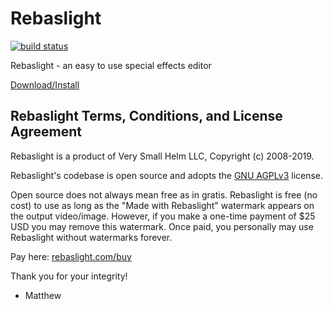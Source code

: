 # Rebaslight

[![build status](https://api.travis-ci.org/rebaslight/rebaslight.svg)](https://travis-ci.org/rebaslight/rebaslight)

Rebaslight - an easy to use special effects editor

[Download/Install](http://www.rebaslight.com/#download)

## Rebaslight Terms, Conditions, and License Agreement

Rebaslight is a product of Very Small Helm LLC, Copyright (c) 2008-2019.

Rebaslight's codebase is open source and adopts the [GNU AGPLv3](https://github.com/rebaslight/rebaslight/blob/master/AGPL-3.0) license.

Open source does not always mean free as in gratis.
Rebaslight is free (no cost) to use as long as the "Made with Rebaslight" watermark appears on the output video/image.
However, if you make a one-time payment of \$25 USD you may remove this watermark.
Once paid, you personally may use Rebaslight without watermarks forever.

Pay here: [rebaslight.com/buy](https://www.rebaslight.com/buy.html)

Thank you for your integrity!

- Matthew
